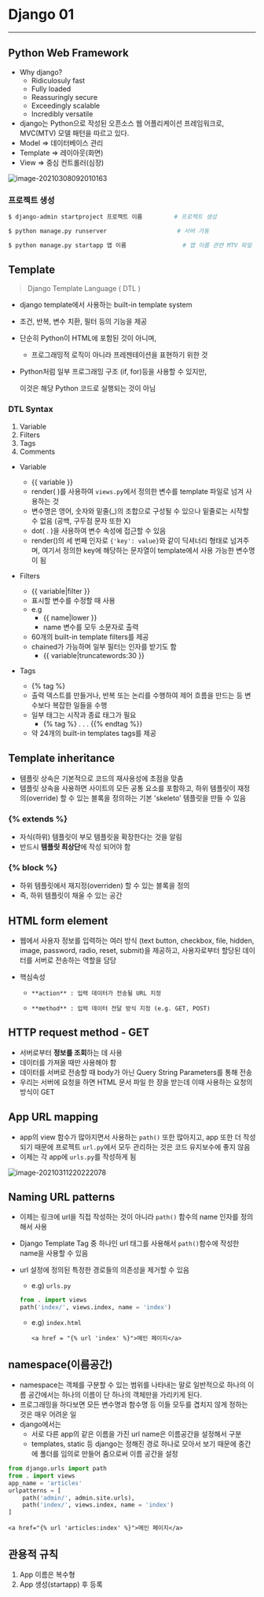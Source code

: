# Django 01 

---

## Python Web Framework

* Why django?
  * Ridiculosuly fast
  * Fully loaded
  * Reassuringly secure
  * Exceedingly scalable
  * Incredibly versatile
* django는 Python으로 작성된 오픈소스 웹 어플리케이션 프레임워크로, MVC(MTV) 모델 패턴을 따르고 있다.
* Model => 데이터베이스 관리
* Template => 레이아웃(화면)
* View => 중심 컨트롤러(심장)

![image-20210308092010163](django01.assets/image-20210308092010163.png)



### 프로젝트 생성

```bash
$ django-admin startproject 프로젝트 이름			# 프로젝트 생성

$ python manage.py runserver					# 서버 가동

$ python manage.py startapp 앱 이름			    # 앱 이름 관련 MTV 파일 생김
```



## Template

> Django Template Language ( DTL )

* django template에서 사용하는 built-in template system

* 조건, 반복, 변수 치환, 필터 등의 기능을 제공

* 단순히 Python이 HTML에 포함된 것이 아니며,

  * 프로그래밍적 로직이 아니라 프레젠테이션을 표현하기 위한 것

* Python처럼 일부 프로그래밍 구조 (if, for)등을 사용할 수 있지만,

  이것은 해당 Python 코드로 실행되는 것이 아님



### DTL Syntax

1. Variable
2. Filters
3. Tags
4. Comments



* Variable
  * {{ variable }}
  * render( )를 사용하여 `views.py`에서 정의한 변수를 template 파일로 넘겨 사용하는 것
  * 변수명은 영어, 숫자와 밑줄(_)의 조합으로 구성될 수 있으나 밑줄로는 시작할 수 없음 (공백, 구두점 문자 또한 X)
  * dot( . )을 사용하여 변수 속성에 접근할 수 있음
  * render()의 세 번째 인자로 `{'key': value}`와 같이 딕셔너리 형태로 넘겨주며, 여기서 정의한 key에 해당하는 문자열이 template에서 사용 가능한 변수명이 됨
* Filters
  * {{ variable|filter }}
  * 표시할 변수를 수정할 때 사용
  * e.g
    * {{ name|lower }}
    * name 변수를 모두 소문자로 출력
  * 60개의 built-in template filters를 제공
  * chained가 가능하며 일부 필터는 인자를 받기도 함
    * {{ variable|truncatewords:30 }}

* Tags
  * {% tag  %}
  * 출력 덱스트를 만들거나, 반복 또는 논리를 수행하여 제어 흐름을 만드는 등 변수보다 복잡한 일들을 수행
  * 일부 태그는 시작과 종료 태그가 필요
    * {% tag %}  . . .  {{% endtag %}}
  * 약 24개의 built-in templates tags를 제공

## Template inheritance
* 템플릿 상속은 기본적으로 코드의 재사용성에 초점을 맞춤
* 템플릿 상속을 사용하면 사이트의 모든 공통 요소를 포함하고, 하위 템플릿이 재정의(override) 할 수 있는 블록을 정의하는 기본 'skeleto' 템플릿을 만들 수 있음

### {% extends %}
* 자식(하위) 템플릿이 부모 템플릿을 확장한다는 것을 알림
* 반드시 **템플릿 최상단**에 작성 되어야 함

### {% block %}
* 하위 템플릿에서 재지정(overriden) 할 수 있는 블록을 정의
* 즉, 하위 템플릿이 채울 수 있는 공간


## HTML form element
* 웹에서 사용자 정보를 입력하는 여러 방식 (text button, checkbox, file, hidden, image, password, radio, reset, submit)을 제공하고, 사용자로부터 할당된 데이터를 서버로 전송하는 역할을 담당

* 핵심속성
  * 	**action** : 입력 데이터가 전송될 URL 지정
  * 	**method** : 입력 데이터 전달 방식 지정 (e.g. GET, POST)



## HTTP request method - GET

* 서버로부터 **정보를 조회**하는 데 사용
* 데이터를 가져올 때만 사용해야 함
* 데이터를 서버로 전송할 때 body가 아닌 Query String Parameters를 통해 전송
* 우리는 서버에 요청을 하면 HTML 문서 파일 한 장을 받는데 이때 사용하는 요청의 방식이 GET



## App URL mapping

* app의 view 함수가 많아지면서 사용하는 `path()` 또한 많아지고, app 또한 더 작성되기 때문에 프로젝트 `url.py`에서 모두 관리하는 것은 코드 유지보수에 좋지 않음
* 이제는 각 app에 `urls.py`를 작성하게 됨

![image-20210311220222078](django01.assets/image-20210311220222078.png)



## Naming URL patterns

* 이제는 링크에 url을 직접 작성하는 것이 아니라 `path()` 함수의 name 인자를 정의해서 사용

* Django Template Tag 중 하나인 url 태그를 사용해서 `path()`함수에 작성한 name을 사용할 수 있음

* url 설정에 정의된 특정한 경로들의 의존성을 제거할 수 있음

  * e.g) `urls.py`

  ```python
  from . import views
  path('index/', views.index, name = 'index')
  ```

  * e.g) `index.html`

    ```django
    <a href = "{% url 'index' %}">메인 페이지</a>
    ```



## namespace(이름공간)

* namespace는 객체를 구분할 수 있는 범위를 나타내는 말로 일반적으로 하나의 이름 공간에서는 하나의 이름이 단 하나의 객체만을 가리키게 된다.
* 프로그래밍을 하다보면 모든 변수명과 함수명 등 이들 모두를 겹치지 않게 정하는 것은 매우 어려운 일
* django에서는
  * 서로 다른 app의 같은 이름을 가진 url name은 이름공간을 설정해서 구분
  * templates, static 등 django는 정해진 경로 하나로 모아서 보기 때문에 중간에 폴더를 임의로 만들어 줌으로써 이름 공간을 설정

```python
from django.urls import path
from . import views
app_name = 'articles'
urlpatterns = [
    path('admin/', admin.site.urls),
    path('index/', views.index, name = 'index')
]
```

```django
<a href="{% url 'articles:index' %}">메인 페이지</a>
```

## 관용적 규칙


1. App 이름은 복수형
2. App 생성(startapp) 후 등록

